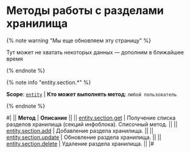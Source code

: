# Методы работы с разделами хранилища

{% note warning "Мы еще обновляем эту страницу" %}

Тут может не хватать некоторых данных — дополним в ближайшее время

{% endnote %}

{% note info "entity.section.*" %}

**Scope**: [`entity`](../../scopes/permissions.md) | **Кто может выполнять метод**: `любой пользователь`

{% endnote %}

#|
|| **Метод** | **Описание** ||
|| [entity.section.get](./entity-section-get.md) | Получение списка разделов хранилища (секций инфоблока). Списочный метод. ||
|| [entity.section.add](./entity-section-add.md) | Добавление раздела хранилища. ||
|| [entity.section.update](./entity-section-update.md) | Обновление раздела хранилища. ||
|| [entity.section.delete](./entity-section-delete.md) | Удаление раздела хранилища. ||
|#